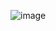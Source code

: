 ![image](https://user-images.githubusercontent.com/62511045/224446877-ed8fff7d-1a9f-4172-b1ac-6f7593ca5ee8.png)
